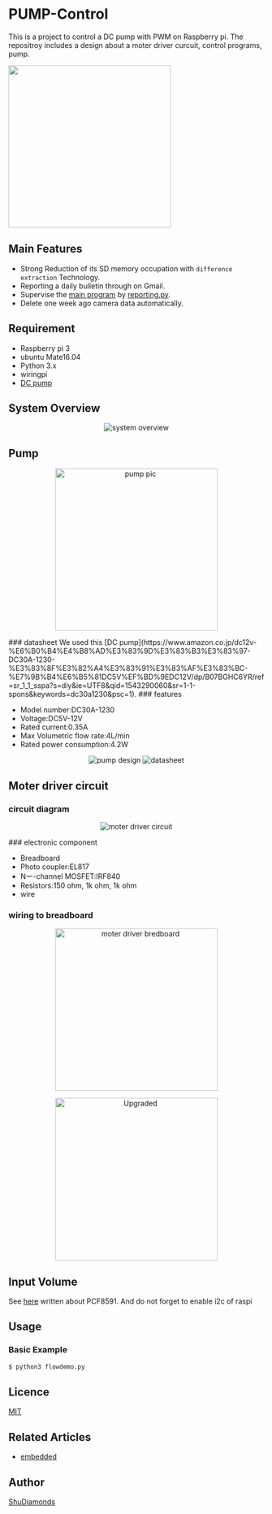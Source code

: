 # PUMP-Control
This is a project to control a DC pump with PWM on Raspberry pi.
The repositroy includes a design about a moter driver curcuit, control programs, pump.
<div style="; position: relative;top:0; left: 100px;"></div>
<img src="https://github.com/ShuDiamonds/PUMP-Control/blob/master/pictures/pumpaction.gif"  width="320">

## Main Features
* Strong Reduction of its SD memory occupation with `difference extraction` Technology.
* Reporting a daily bulletin through on Gmail.
* Supervise the [main program](https://github.com/ShuDiamonds/Security-camera/blob/master/demo/demo2.py) by [reporting.py](https://github.com/ShuDiamonds/Security-camera/blob/master/demo/reporting.py).
* Delete one week ago camera data automatically.

## Requirement  
* Raspberry pi 3  
* ubuntu Mate16.04  
* Python 3.x  
* wiringpi
* [DC pump](https://www.amazon.co.jp/dc12v-%E6%B0%B4%E4%B8%AD%E3%83%9D%E3%83%B3%E3%83%97-DC30A-1230-%E3%83%8F%E3%82%A4%E3%83%91%E3%83%AF%E3%83%BC-%E7%9B%B4%E6%B5%81DC5V%EF%BD%9EDC12V/dp/B07BGHC6YR/ref=sr_1_1_sspa?s=diy&ie=UTF8&qid=1543290060&sr=1-1-spons&keywords=dc30a1230&psc=1)


## System Overview
<p align="center"> 
<img  src="https://github.com/ShuDiamonds/PUMP-Control/blob/master/pictures/%E3%82%B7%E3%82%B9%E3%83%86%E3%83%A0%E6%A6%82%E8%A6%81%E5%9B%B3.jpg"  title="system overview">
</p>

## Pump
<p align="center"> 
<img  src="https://github.com/ShuDiamonds/PUMP-Control/blob/master/pictures/keedox-dc30a-1230-12v-dc-2-phase-cpu-cooling-car-brushless-water-pump-waterproof-submersible_3224360.jpg"  title="pump pic" width="320">
</p>
### datasheet 
We used this [DC pump](https://www.amazon.co.jp/dc12v-%E6%B0%B4%E4%B8%AD%E3%83%9D%E3%83%B3%E3%83%97-DC30A-1230-%E3%83%8F%E3%82%A4%E3%83%91%E3%83%AF%E3%83%BC-%E7%9B%B4%E6%B5%81DC5V%EF%BD%9EDC12V/dp/B07BGHC6YR/ref=sr_1_1_sspa?s=diy&ie=UTF8&qid=1543290060&sr=1-1-spons&keywords=dc30a1230&psc=1).
### features

* Model number:DC30A-1230
* Voltage:DC5V-12V
* Rated current:0.35A
* Max Volumetric flow rate:4L/min
* Rated power consumption:4.2W


<p align="center"> 
<img  src="https://github.com/ShuDiamonds/PUMP-Control/blob/master/pictures/cad.jpg"  title="pump design">
<img  src="https://github.com/ShuDiamonds/PUMP-Control/blob/master/pictures/t7kKsYOFSISV._UX300_TTW_.jpg"  title="datasheet">
</p>



## Moter driver circuit
### circuit diagram
<p align="center"> 
<img  src="https://github.com/ShuDiamonds/PUMP-Control/blob/master/pictures/%E3%83%A2%E3%83%BC%E3%82%BF%E5%88%B6%E5%BE%A1%E5%9B%9E%E8%B7%AF.png"  title="moter driver circuit">
</p>
### electronic component

* Breadboard
* Photo coupler:EL817
* Nー-channel MOSFET:IRF840
* Resistors:150 ohm, 1k ohm, 1k ohm
* wire

### wiring to breadboard
<p align="center"> 
<img  src="https://github.com/ShuDiamonds/PUMP-Control/blob/master/pictures/bredboard2.jpg"  title="moter driver bredboard" width="320">
</p>

<p align="center"> 
<img  src="https://github.com/ShuDiamonds/PUMP-Control/blob/master/pictures/%E5%9B%9E%E8%B7%AF%E5%9B%B3%20-%20%E3%82%B3%E3%83%94%E3%83%BC.jpg"  title="Upgraded" width="320">
</p>


## Input Volume
See [here](https://github.com/ShuDiamonds/PCF8591) written about PCF8591.
And do not forget to enable i2c of raspi


## Usage
### Basic Example
```bash
$ python3 flowdemo.py
```


## Licence

  [MIT](https://github.com/tcnksm/tool/blob/master/LICENCE)

## Related Articles
* [embedded](https://github.com/topics/shu-embedded-systems)

## Author
  [ShuDiamonds](https://github.com/ShuDiamonds)
